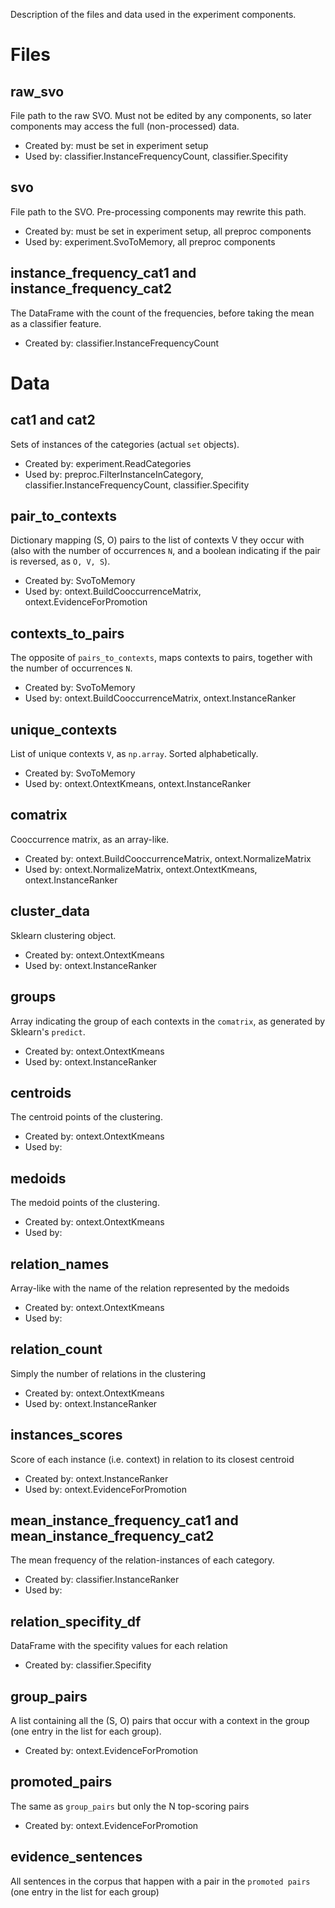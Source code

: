 Description of the files and data used in the experiment components.

# Files

## raw_svo

File path to the raw SVO.
Must not be edited by any components,
so later components may access the full (non-processed) data.

- Created by: must be set in experiment setup
- Used by: classifier.InstanceFrequencyCount, classifier.Specifity

## svo

File path to the SVO.
Pre-processing components may rewrite this path.

- Created by: must be set in experiment setup, all preproc components
- Used by: experiment.SvoToMemory, all preproc components

## instance_frequency_cat1 and instance_frequency_cat2

The DataFrame with the count of the frequencies,
before taking the mean as a classifier feature.

- Created by: classifier.InstanceFrequencyCount


# Data

## cat1 and cat2

Sets of instances of the categories (actual `set` objects).

- Created by: experiment.ReadCategories
- Used by: preproc.FilterInstanceInCategory, classifier.InstanceFrequencyCount, classifier.Specifity

## pair_to_contexts

Dictionary mapping (S, O) pairs to the list of contexts V
they occur with (also with the number of occurrences `N`,
and a boolean indicating if the pair is reversed, as `O, V, S`).

- Created by: SvoToMemory
- Used by: ontext.BuildCooccurrenceMatrix, ontext.EvidenceForPromotion

## contexts_to_pairs

The opposite of `pairs_to_contexts`, maps contexts to pairs,
together with the number of occurrences `N`.

- Created by: SvoToMemory
- Used by: ontext.BuildCooccurrenceMatrix, ontext.InstanceRanker

## unique_contexts

List of unique contexts `V`, as `np.array`.
Sorted alphabetically.

- Created by: SvoToMemory
- Used by: ontext.OntextKmeans, ontext.InstanceRanker

## comatrix

Cooccurrence matrix, as an array-like.

- Created by: ontext.BuildCooccurrenceMatrix, ontext.NormalizeMatrix
- Used by: ontext.NormalizeMatrix, ontext.OntextKmeans, ontext.InstanceRanker

## cluster_data

Sklearn clustering object.

- Created by: ontext.OntextKmeans
- Used by: ontext.InstanceRanker

## groups

Array indicating the group of each contexts in the `comatrix`,
as generated by Sklearn's `predict`.

- Created by: ontext.OntextKmeans
- Used by: ontext.InstanceRanker

## centroids

The centroid points of the clustering.

- Created by: ontext.OntextKmeans
- Used by:

## medoids

The medoid points of the clustering.

- Created by: ontext.OntextKmeans
- Used by:

## relation_names

Array-like with the name of the relation represented by the medoids

- Created by: ontext.OntextKmeans
- Used by:

## relation_count

Simply the number of relations in the clustering

- Created by: ontext.OntextKmeans
- Used by: ontext.InstanceRanker

## instances_scores

Score of each instance (i.e. context) in relation to its closest centroid

- Created by: ontext.InstanceRanker
- Used by: ontext.EvidenceForPromotion

## mean_instance_frequency_cat1 and mean_instance_frequency_cat2

The mean frequency of the relation-instances of each category.

- Created by: classifier.InstanceRanker
- Used by:

## relation_specifity_df

DataFrame with the specifity values for each relation

- Created by: classifier.Specifity

## group_pairs

A list containing all the (S, O) pairs that occur with a
context in the group (one entry in the list for each group).

- Created by: ontext.EvidenceForPromotion

## promoted_pairs

The same as `group_pairs` but only the N top-scoring pairs

- Created by: ontext.EvidenceForPromotion

## evidence_sentences

All sentences in the corpus that happen with a pair
in the `promoted pairs` (one entry in the list for each group)
